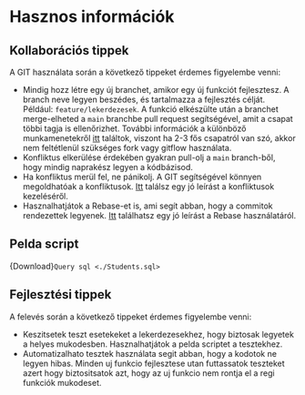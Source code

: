 # Hasznos információk

## Kollaborációs tippek

A GIT használata során a következő tippeket érdemes figyelembe venni:

- Mindig hozz létre egy új branchet, amikor egy új funkciót fejlesztesz. A branch neve legyen beszédes, és tartalmazza a fejlesztés célját. Például: `feature/lekerdezesek`. A funkció elkészülte után a branchet merge-elheted a `main` branchbe pull request segítségével, amit a csapat többi tagja is ellenőrizhet. További információk a különböző munkamenetekről [itt](https://www.atlassian.com/git/tutorials/comparing-workflows) találtok, viszont ha 2-3 fős csapatról van szó, akkor nem feltétlenül szükséges fork vagy gitflow használata.
- Konfliktus elkerülése érdekében gyakran pull-olj a `main` branch-ből, hogy mindig naprakész legyen a kódbázisod.
- Ha konfliktus merül fel, ne pánikolj. A GIT segítségével könnyen megoldhatóak a konfliktusok. [Itt](https://www.atlassian.com/git/tutorials/using-branches/merge-conflicts) találsz egy jó leírást a konfliktusok kezeléséről.
- Hasznalhatjátok a Rebase-et is, ami segít abban, hogy a commitok rendezettek legyenek. [Itt](https://www.atlassian.com/git/tutorials/rewriting-history/git-rebase) találhatsz egy jó leírást a Rebase használatáról.

<!-- ## Funkciók -->

## Pelda script

{Download}`Query sql <./Students.sql>`

## Fejlesztési tippek

A felevés során a következő tippeket érdemes figyelembe venni:

- Keszitsetek teszt esetekeket a lekerdezesekhez, hogy biztosak legyetek a helyes mukodesben. Hasznalhatjátok a pelda scriptet a tesztekhez.
- Automatizalhato tesztek használata segit abban, hogy a kodotok ne legyen hibas. Minden uj funkcio fejlesztese utan futtassatok teszteket azert hogy biztositsatok azt, hogy az uj funkcio nem rontja el a regi funkciók mukodeset.
